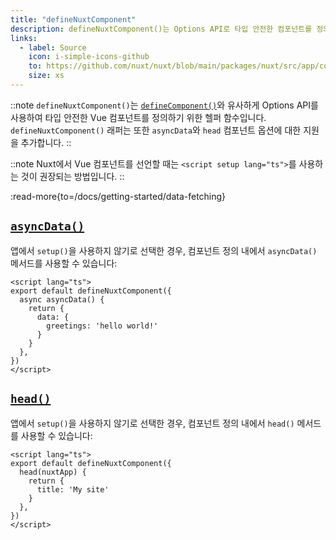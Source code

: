 ```yaml
---
title: "defineNuxtComponent"
description: defineNuxtComponent()는 Options API로 타입 안전한 컴포넌트를 정의하기 위한 헬퍼 함수입니다.
links:
  - label: Source
    icon: i-simple-icons-github
    to: https://github.com/nuxt/nuxt/blob/main/packages/nuxt/src/app/composables/component.ts
    size: xs
---
```


::note
`defineNuxtComponent()`는 [`defineComponent()`](https://vuejs.org/api/general.html#definecomponent)와 유사하게 Options API를 사용하여 타입 안전한 Vue 컴포넌트를 정의하기 위한 헬퍼 함수입니다. `defineNuxtComponent()` 래퍼는 또한 `asyncData`와 `head` 컴포넌트 옵션에 대한 지원을 추가합니다.
::

::note
Nuxt에서 Vue 컴포넌트를 선언할 때는 `<script setup lang="ts">`를 사용하는 것이 권장되는 방법입니다.
::

:read-more{to=/docs/getting-started/data-fetching}

## [`asyncData()`](#asyncdata)

앱에서 `setup()`을 사용하지 않기로 선택한 경우, 컴포넌트 정의 내에서 `asyncData()` 메서드를 사용할 수 있습니다:

```vue [pages/index.vue]
<script lang="ts">
export default defineNuxtComponent({
  async asyncData() {
    return {
      data: {
        greetings: 'hello world!'
      }
    }
  },
})
</script>
```

## [`head()`](#head)

앱에서 `setup()`을 사용하지 않기로 선택한 경우, 컴포넌트 정의 내에서 `head()` 메서드를 사용할 수 있습니다:

```vue [pages/index.vue]
<script lang="ts">
export default defineNuxtComponent({
  head(nuxtApp) {
    return {
      title: 'My site'
    }
  },
})
</script>
```
